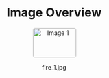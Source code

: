<h1 style ="text-align: center;"> Image Overview </h1>
<div style="display: flex; flex-wrap: wrap; gap: 10px; justify-content: center;">
<div style="flex: 1 1 calc(33.333% - 20px); max-width: 100px; text-align: center;">
<img src="https://media.evkx.net/multimedia/technology/homecharging/fire_1_xst.jpg" alt="Image 1" style="width: 100%; border: 1px solid #ddd; border-radius: 5px;">
<p>fire_1.jpg</p>
</div>
</div>
